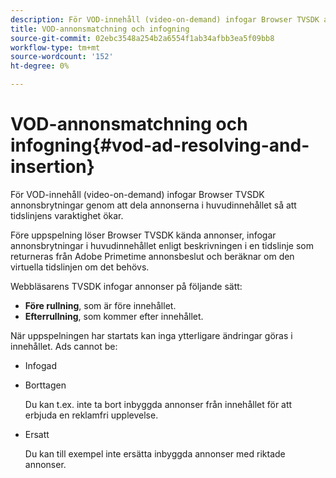 ```yaml
---
description: För VOD-innehåll (video-on-demand) infogar Browser TVSDK annonsbrytningar genom att dela annonserna i huvudinnehållet så att tidslinjens varaktighet ökar.
title: VOD-annonsmatchning och infogning
source-git-commit: 02ebc3548a254b2a6554f1ab34afbb3ea5f09bb8
workflow-type: tm+mt
source-wordcount: '152'
ht-degree: 0%

---
```


# VOD-annonsmatchning och infogning{#vod-ad-resolving-and-insertion}

För VOD-innehåll (video-on-demand) infogar Browser TVSDK annonsbrytningar genom att dela annonserna i huvudinnehållet så att tidslinjens varaktighet ökar.

Före uppspelning löser Browser TVSDK kända annonser, infogar annonsbrytningar i huvudinnehållet enligt beskrivningen i en tidslinje som returneras från Adobe Primetime annonsbeslut och beräknar om den virtuella tidslinjen om det behövs.

Webbläsarens TVSDK infogar annonser på följande sätt:

* **Före rullning**, som är före innehållet.
* **Efterrullning**, som kommer efter innehållet.

När uppspelningen har startats kan inga ytterligare ändringar göras i innehållet. Ads cannot be:

* Infogad
* Borttagen

  Du kan t.ex. inte ta bort inbyggda annonser från innehållet för att erbjuda en reklamfri upplevelse.
* Ersatt

  Du kan till exempel inte ersätta inbyggda annonser med riktade annonser.
